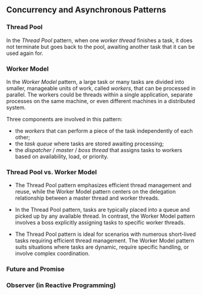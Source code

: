 ## Concurrency and Asynchronous Patterns

### Thread Pool

In the *Thread Pool* pattern, when one *worker thread* finishes a task, 
it does not terminate but goes back to the pool, 
awaiting another task that it can be used again for.

### Worker Model

In the *Worker Model* pattern, a large task or many tasks are divided into 
smaller, manageable units of work, called *workers*, that can be processed in parallel.
The workers could be threads within a single application, separate processes on the same machine, 
or even different machines in a distributed system.

Three components are involved in this pattern:

- the *workers* that can perform a piece of the task independently of each other;
- the *task queue* where tasks are stored awaiting processing;
- the *dispatcher* / *master* / *boss thread* that assigns tasks to workers based on availability, load, or priority.

### Thread Pool vs. Worker Model

- The Thread Pool pattern emphasizes efficient thread management and reuse, 
while the Worker Model pattern centers on the delegation relationship between a master thread and worker threads.

- In the Thread Pool pattern, tasks are typically placed into a queue and picked up by any available thread. 
In contrast, the Worker Model pattern involves a boss explicitly assigning tasks to specific worker threads.

- The Thread Pool pattern is ideal for scenarios with numerous short-lived tasks requiring efficient thread management. 
The Worker Model pattern suits situations where tasks are dynamic, require specific handling, or involve complex coordination.

### Future and Promise

### Observer (in Reactive Programming)